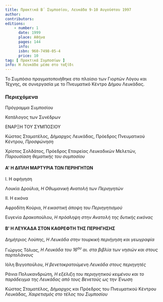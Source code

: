 ```yaml
---
title: Πρακτικά Β΄ Συμποσίου, Λευκάδα 9-10 Αυγούστου 1997
author: 
contributors: 
editions: 
    - number: 1
      date: 1999
      place: Αθήνα
      pages: 144
      info: 
      isbn: 960-7498-05-4
      price: 10
tag: [ Πρακτικά Συμποσίων ]
info: Η Λευκάδα μέσα στο ταξίδι
---
```


Το Συμπόσιο πραγματοποιήθηκε στο πλαίσιο των Γιορτών Λόγου και Τέχνης, σε συνεργασία με το Πνευματικό Κέντρο Δήμου Λευκάδας.

### Περιεχόμενα

Πρόγραμμα Συμποσίου 

Κατάλογος των Συνέδρων 

ΕΝΑΡΞΗ ΤΟΥ ΣΥΜΠΟΣΙΟΥ

Κώστας Σταματέλος, Δήμαρχος Λευκάδας, Πρόεδρος Πνευματικού Κέντρου, *Προσφώνηση*

Χρίστος Σολδάτος, Πρόεδρος Εταιρείας Λευκαδικών Μελετών, *Παρουσίαση θεματικής του συμποσίου*

#### Α' Η ΔΙΠΛΗ ΜΑΡΤΥΡΙΑ ΤΩΝ ΠΕΡΙΗΓΗΤΩΝ 

Ι. Η αφήγηση

Λουκία Δρούλια, *Η Οθωμανική Ανατολή των Περιηγητών*

ΙΙ. Η εικόνα

Αφροδίτη Κούρια, *Η εικαστική άποψη του Περιηγητισμού*

Ευγενία Δρακοπούλου, *Η πρόσληψη στην Ανατολή της δυτικής εικόνας*

#### Β' Η ΛΕΥΚΑΔΑ ΣΤΟΝ ΚΑΘΡΕΦΤΗ ΤΗΣ ΠΕΡΙΗΓΗΣΗΣ

Δημήτριος Λούπης, *Η Λευκάδα στην τουρκική περιήγηση και γεωγραφία*

Γιώργος Τόλιας, *Η Λευκάδα του 16<sup>ου</sup> αι. στα βιβλία των νησιών και στους πορτολάνους* 

Ιόλη Βιγγοπούλου, *Η βενετοκρατούμενη Λευκάδα στους περιηγητές*

Ράνια Πολυκανδριώτη, *Η εξέλιξη του περιηγητικού κειμένου και το παράδειγμα της Λευκάδας από τους Βενετούς ως την Ένωση*

Κώστας Σταματέλος, Δήμαρχος και Πρόεδρος του Πνευματικού Κέντρου Λευκάδας, *Χαιρετισμός στο τέλος του Συμποσίου*
